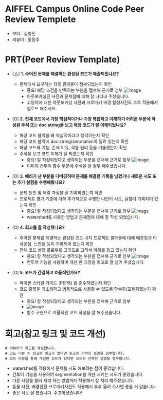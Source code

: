 # AIFFEL Campus Online Code Peer Review Templete
- 코더 : 김영민
- 리뷰어 : 황동주


# PRT(Peer Review Template)
- [△]  **1. 주어진 문제를 해결하는 완성된 코드가 제출되었나요?**
    - 문제에서 요구하는 최종 결과물이 첨부되었는지 확인
        - 중요! 해당 조건을 만족하는 부분을 캡쳐해 근거로 첨부
          ![image](https://github.com/user-attachments/assets/0e9bfa59-0c4a-4b45-aaa3-dec4c01221bb)
        - 아웃포커싱된 사진과 문제점에 대해 잘 나타내 주셨습니다.
        - 고양이에 대한 아웃포커싱 사진과 크로마키 배경 합성사진도 추후 적용해서 업로드 해주세요.

    
- [O]  **2. 전체 코드에서 가장 핵심적이거나 가장 복잡하고 이해하기 어려운 부분에 작성된 
주석 또는 doc string을 보고 해당 코드가 잘 이해되었나요?**
    - 해당 코드 블럭을 왜 핵심적이라고 생각하는지 확인
    - 해당 코드 블럭에 doc string/annotation이 달려 있는지 확인
    - 해당 코드의 기능, 존재 이유, 작동 원리 등을 기술했는지 확인
    - 주석을 보고 코드 이해가 잘 되었는지 확인
        - 중요! 잘 작성되었다고 생각되는 부분을 캡쳐해 근거로 첨부
          ![image](https://github.com/user-attachments/assets/46569f92-4804-4679-af08-516d28fe7082)
        - 이미지 컨투어 함수 부분에 주석을 잘 첨부 해주셨습니다.

        
- [O]  **3. 에러가 난 부분을 디버깅하여 문제를 해결한 기록을 남겼거나
새로운 시도 또는 추가 실험을 수행해봤나요?**
    - 문제 원인 및 해결 과정을 잘 기록하였는지 확인
    - 프로젝트 평가 기준에 더해 추가적으로 수행한 나만의 시도, 
    실험이 기록되어 있는지 확인
        - 중요! 잘 작성되었다고 생각되는 부분을 캡쳐해 근거로 첨부
          ![image](https://github.com/user-attachments/assets/e7c966f3-da67-4115-8808-65129a526969)
        - watershed를 사용한 방법과 문제점에 대해 잘 작성 되었습니다.

        
- [O]  **4. 회고를 잘 작성했나요?**
    - 주어진 문제를 해결하는 완성된 코드 내지 프로젝트 결과물에 대해
    배운점과 아쉬운점, 느낀점 등이 기록되어 있는지 확인
    - 전체 코드 실행 플로우를 그래프로 그려서 이해를 돕고 있는지 확인
        - 중요! 잘 작성되었다고 생각되는 부분을 캡쳐해 근거로 첨부
          ![image](https://github.com/user-attachments/assets/621ba859-7a44-44df-9a17-b894b1ea8a34)
        - 컨투어 기능을 사용하여 개선 한 과정을 회고로 잘 남겨 주셨습니다.

        
- [O]  **5. 코드가 간결하고 효율적인가요?**
    - 파이썬 스타일 가이드 (PEP8) 를 준수하였는지 확인
    - 코드 중복을 최소화하고 범용적으로 사용할 수 있도록 함수화/모듈화했는지 확인
        - 중요! 잘 작성되었다고 생각되는 부분을 캡쳐해 근거로 첨부
        - ![image](https://github.com/user-attachments/assets/f88bb1ba-cb19-4018-ad0d-075dca5d296b)
        - 함수 구현으로 효율적인 코드 작성을 잘 해주셨습니다.



# 회고(참고 링크 및 코드 개선)
```
# 리뷰어의 회고를 작성합니다.
# 코드 리뷰 시 참고한 링크가 있다면 링크와 간략한 설명을 첨부합니다.
# 코드 리뷰를 통해 개선한 코드가 있다면 코드와 간략한 설명을 첨부합니다.
```
- watershed를 적용해서 문제를 시도 해보려는 점이 좋았습니다.
- 컨투어 기능을 사용하여 segmentation을 개선 시키는 시도가 좋았습니다.
- 다른 사람을 블러 처리 하는 방법까지 적용해서 잘 처리 해주셨습니다.
- 동물 사진, 배경전환 크로마키사진도 적용해서 추후 올려 주시면 좋을 거 같습니다.
- 좋은 시도 잘 봤습니다. 수고하셨습니다!
